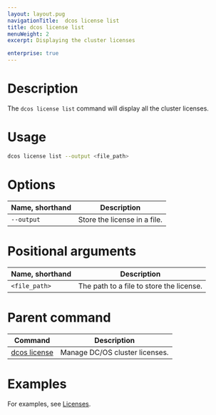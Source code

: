 ```yaml
---
layout: layout.pug
navigationTitle:  dcos license list
title: dcos license list
menuWeight: 2
excerpt: Displaying the cluster licenses

enterprise: true
---
```


# Description
The `dcos license list` command will display all the cluster licenses.

# Usage

```bash
dcos license list --output <file_path>
```

# Options

| Name, shorthand |  Description |
|---------|-------------|
| `--output`   |   Store the license in a file. |


# Positional arguments

| Name, shorthand |  Description |
|---------|-------------|
| `<file_path>`    |  The path to a file to store the license. |


# Parent command

| Command | Description |
|---------|-------------|
| [dcos license](/1.13/cli/command-reference/dcos-license/) | Manage DC/OS cluster licenses. |

# Examples
For examples, see [Licenses](/1.13/administering-clusters/licenses/).
